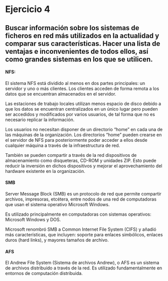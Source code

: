 # Ejercicio 4

## Buscar información sobre los sistemas de ficheros en red más utilizados en la actualidad y comparar sus características. Hacer una lista de ventajas e inconvenientes de todos ellos, así como grandes sistemas en los que se utilicen.

#### NFS:

El sistema NFS está dividido al menos en dos partes principales: un servidor y uno o más clientes. Los clientes acceden de forma remota a los datos que se encuentran almacenados en el servidor.

Las estaciones de trabajo locales utilizan menos espacio de disco debido a que los datos se encuentran centralizados en un único lugar pero pueden ser accedidos y modificados por varios usuarios, de tal forma que no es necesario replicar la información.

Los usuarios no necesitan disponer de un directorio “home” en cada una de las máquinas de la organización. Los directorios “home” pueden crearse en el servidor de NFS para posteriormente poder acceder a ellos desde cualquier máquina a través de la infraestructura de red.

También se pueden compartir a través de la red dispositivos de almacenamiento como disqueteras, CD-ROM y unidades ZIP. Esto puede reducir la inversión en dichos dispositivos y mejorar el aprovechamiento del hardware existente en la organización.


#### SMB

Server Message Block (SMB) es un protocolo de red que permite compartir archivos, impresoras, etcétera, entre nodos de una red de computadoras que usan el sistema operativo Microsoft Windows.

Es utilizado principalmente en computadoras con sistemas operativos: Microsoft Windows y DOS.

Microsoft renombró SMB a Common Internet File System (CIFS) y añadió más características, que incluyen: soporte para enlaces simbólicos, enlaces duros (hard links), y mayores tamaños de archivo.


#### AFS

El Andrew File System (Sistema de archivos Andrew), o AFS es un sistema de archivos distribuido a través de la red. Es utilizado fundamentalmente en entornos de computación distribuida.
